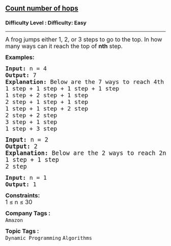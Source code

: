 <h2><a href="https://www.geeksforgeeks.org/problems/count-number-of-hops-1587115620/1?itm_source=geeksforgeeks&itm_medium=article&itm_campaign=practice_card">Count number of hops</a></h2><h3>Difficulty Level : Difficulty: Easy</h3><hr><div class="problems_problem_content__Xm_eO"><p><span style="font-size: 18px;">A frog jumps either 1, 2, or 3 steps to go to the top. In how many ways can it reach the top of <strong>nth</strong> step.</span></p>
<p><span style="font-size: 18px;"><strong>Examples:</strong></span></p>
<pre><span style="font-size: 18px;"><strong>Input: </strong>n = 4
<strong>Output: </strong>7<strong>
Explanation: </strong>Below are the 7 ways to reach 4th step:
1 step + 1 step + 1 step + 1 step
1 step + 2 step + 1 step
2 step + 1 step + 1 step
1 step + 1 step + 2 step
2 step + 2 step
3 step + 1 step
1 step + 3 step<br></span></pre>
<pre><span style="font-size: 14pt;"><strong>Input: </strong>n = 2
<strong>Output: </strong>2<strong>
Explanation: </strong>Below are the 2 ways to reach 2nd step:
1 step + 1 step 
2 step </span></pre>
<pre><span style="font-size: 18px;"><strong>Input: </strong>n = 1
<strong>Output: </strong>1</span></pre>
<p><span style="font-size: 18px;"><strong>Constraints:</strong><br>1 ≤ n ≤ 30</span></p></div><p><span style=font-size:18px><strong>Company Tags : </strong><br><code>Amazon</code>&nbsp;<br><p><span style=font-size:18px><strong>Topic Tags : </strong><br><code>Dynamic Programming</code>&nbsp;<code>Algorithms</code>&nbsp;
